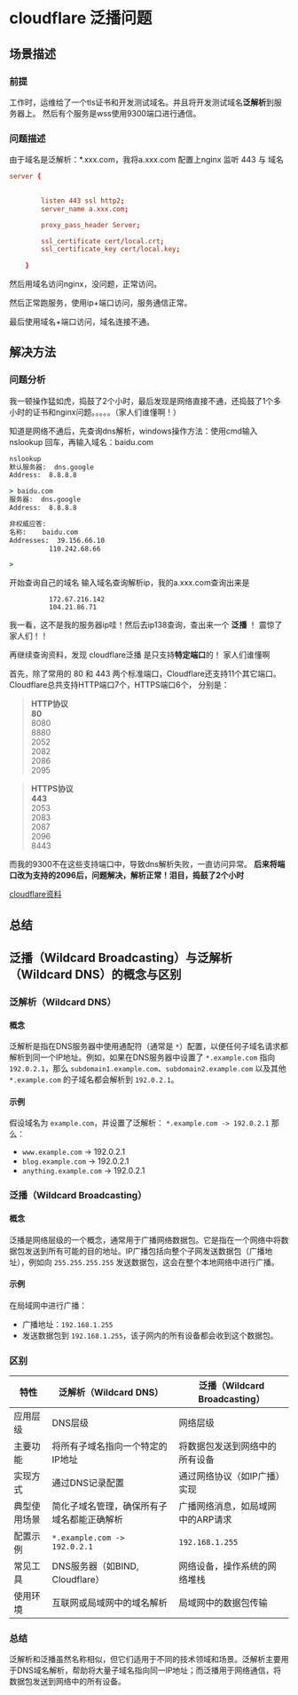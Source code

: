 # cloudflare 泛播问题
## 场景描述
### 前提
工作时，运维给了一个tls证书和开发测试域名。并且将开发测试域名**泛解析**到服务器上。
然后有个服务是wss使用9300端口进行通信。

### 问题描述
由于域名是泛解析：*.xxx.com，我将a.xxx.com 配置上nginx 监听 443 与 域名
```conf
server {
      

        listen 443 ssl http2;
        server_name a.xxx.com;

        proxy_pass_header Server;

        ssl_certificate cert/local.crt;
        ssl_certificate_key cert/local.key;
		
    }
```
然后用域名访问nginx，没问题，正常访问。

然后正常跑服务，使用ip+端口访问，服务通信正常。

最后使用域名+端口访问，域名连接不通。

## 解决方法
### 问题分析
我一顿操作猛如虎，捣鼓了2个小时，最后发现是网络直接不通，还捣鼓了1个多小时的证书和nginx问题。。。。。（家人们谁懂啊！）

知道是网络不通后，先查询dns解析，windows操作方法：使用cmd输入 nslookup 回车，再输入域名：baidu.com
```bat
nslookup
默认服务器:  dns.google
Address:  8.8.8.8

> baidu.com
服务器:  dns.google
Address:  8.8.8.8

非权威应答:
名称:    baidu.com
Addresses:  39.156.66.10
          110.242.68.66

>
```  
开始查询自己的域名
输入域名查询解析ip，我的a.xxx.com查询出来是
```
          172.67.216.142
          104.21.86.71
```
我一看，这不是我的服务器ip哇！然后去ip138查询，查出来一个 **泛播** ！ 震惊了家人们！！

再继续查询资料，发现 cloudflare泛播 是只支持**特定端口**的！ 家人们谁懂啊

首先，除了常用的 80 和 443 两个标准端口，Cloudflare还支持11个其它端口。Cloudflare总共支持HTTP端口7个，HTTPS端口6个， 分别是：

> **HTTP协议**  
	**80**  
	8080  
	8880  
	2052  
	2082  
	2086  
	2095  

> **HTTPS协议**  
	**443**  
	2053  
	2083  
	2087  
	2096  
	8443  

而我的9300不在这些支持端口中，导致dns解析失败，一直访问异常。
**后来将端口改为支持的2096后，问题解决，解析正常！泪目，捣鼓了2个小时**

[cloudflare资料](https://itlanyan.com/cloudflare-set-origin-port/)

## 总结
## 泛播（Wildcard Broadcasting）与泛解析（Wildcard DNS）的概念与区别

### 泛解析（Wildcard DNS）

#### 概念
泛解析是指在DNS服务器中使用通配符（通常是 `*`）配置，以便任何子域名请求都解析到同一个IP地址。例如，如果在DNS服务器中设置了 `*.example.com` 指向 `192.0.2.1`，那么 `subdomain1.example.com`、`subdomain2.example.com` 以及其他 `*.example.com` 的子域名都会解析到 `192.0.2.1`。

#### 示例
假设域名为 `example.com`，并设置了泛解析：
`*.example.com -> 192.0.2.1`
那么：

- `www.example.com` -> 192.0.2.1
- `blog.example.com` -> 192.0.2.1
- `anything.example.com` -> 192.0.2.1

### 泛播（Wildcard Broadcasting）

#### 概念
泛播是网络层级的一个概念，通常用于广播网络数据包。它是指在一个网络中将数据包发送到所有可能的目的地址。IP广播包括向整个子网发送数据包（广播地址），例如向 `255.255.255.255` 发送数据包，这会在整个本地网络中进行广播。

#### 示例
在局域网中进行广播：

- 广播地址：`192.168.1.255`
- 发送数据包到 `192.168.1.255`，该子网内的所有设备都会收到这个数据包。

### 区别

| 特性          | 泛解析（Wildcard DNS）                            | 泛播（Wildcard Broadcasting）           |
| ------------- | ------------------------------------------------- | -------------------------------------- |
| 应用层级      | DNS层级                                           | 网络层级                                |
| 主要功能      | 将所有子域名指向一个特定的IP地址                   | 将数据包发送到网络中的所有设备         |
| 实现方式      | 通过DNS记录配置                                    | 通过网络协议（如IP广播）实现            |
| 典型使用场景  | 简化子域名管理，确保所有子域名都能正确解析         | 广播网络消息，如局域网中的ARP请求       |
| 配置示例      | `*.example.com -> 192.0.2.1`                      | `192.168.1.255`                        |
| 常见工具      | DNS服务器（如BIND, Cloudflare）                    | 网络设备，操作系统的网络堆栈           |
| 使用环境      | 互联网或局域网中的域名解析                         | 局域网中的数据包传输                   |

### 总结
泛解析和泛播虽然名称相似，但它们适用于不同的技术领域和场景。泛解析主要用于DNS域名解析，帮助将大量子域名指向同一IP地址；而泛播用于网络通信，将数据包发送到网络中的所有设备。
